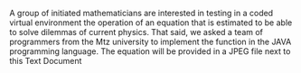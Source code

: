 A group of initiated mathematicians are interested in testing in a coded virtual environment the operation of an equation that is estimated to be able to solve dilemmas of current physics. That said, we asked a team of programmers from the Mtz university to implement the function in the JAVA programming language.
The equation will be provided in a JPEG file next to this Text Document
